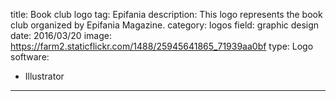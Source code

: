 title: Book club logo
tag: Epifania
description: This logo represents the book club organized by Epifania Magazine.
category: logos
field: graphic design
date: 2016/03/20
image: https://farm2.staticflickr.com/1488/25945641865_71939aa0bf
type: Logo
software:
- Illustrator
---